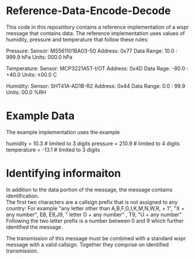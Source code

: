 # Reference-Data-Encode-Decode

This code in this reposititory contains a reference implementation of a wspr message that contains data.
The reference implementation uses values of humidity, pressure and temperature that follow these rules:

Pressure:
Sensor: MS561101BA03-50
Address: 0x77
Data Range: 10.0 : 999.9 hPa
Units: 000.0 hPa

Temperature:
Sensor: MCP3221A5T-I/OT
Address: 0x4D
Data Rage: -80.0 : +40.0
Units: ±00.0 C

Humidity:
Sensor: SHT41A-AD1B-R2
Address: 0x44
Data Range: 0.0 : 99.9
Units: 00.0 %RH

# Example Data
The example implementation uses the example 

humidity = 10.3     # limited to 3 digits
pressure = 210.9     # limited to 4 digits
temperature = -13.1  # limited to 3 digits
# Identifying informaiton
In addition to the data portion of the message, the message contains identification.  
The first two characters are a callsign prefix that is not assigned to any country:
For example "any letter other than A,B,F,G,I,K,M,N,W,R, + 1", "X + any number", E8, E9,J9, " letter O + any number" , T9, "U + any number"
Following the two letter prefix is a number between 0 and 9 which further identified the message.

The transmission of this message must be combined with a standard wspr message with a valid callsign.  Together they comprise on identified transmission. 
